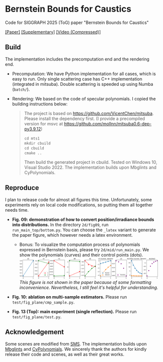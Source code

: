 # Bernstein Bounds for Caustics

Code for SIGGRAPH 2025 (ToG) paper "Bernstein Bounds for Caustics"

[[Paper]](https://zhiminfan.work/paper/bound_caustics_preprint.pdf)
[[Supplementary]](https://zhiminfan.work/paper/bound_caustics_preprint_supp.pdf)
[[Video (Compressed)]](https://zhiminfan.work/video/bound_caustics_compressed.mp4)

## Build

The implementation includes the precomputation end and the rendering end. 

- Precomputation: We have Python implementation for all cases, which is easy to run. Only single scattering case has C++ implementation (integrated in mitsuba). Double scattering is speeded up using Numba (`batch/`). 

- Rendering: We based on the code of specular polynomials. I copied the building instructions below:

    > The project is based on https://github.com/VicentChen/mitsuba. Please install the dependency first. (I provide a precompiled version for msvc at https://github.com/mollnn/mitsuba0.6-dep-py3.9.12)
    >```
    >cd mts1
    >mkdir cbuild
    >cd cbuild
    >cmake ..
    >```
    >Then build the generated project in cbuild. Tested on Windows 10, Visual Studio 2022. The implementation builds upon Mbglints and CyPolynomials.

## Reproduce

I plan to release code for almost all figures this time. Unfortunately, some experiments rely on local code modifications, so putting them all together needs time.

- **Fig. 09: demonstration of how to convert position/irradiance bounds into distributions.** In the directory `2d/fig09`, run `run_main_top/bottom.py`. You can choose the `_latex` variant to generate the paper figure, which however needs a latex environment. 

    - Bonus: To visualize the computation process of polynomials expressed in Bernstein basis, please try `2d/mid/run_main.py`. We show the polynomials (curves) and their control points (dots).
    ![result](2d/mid/result.png) *This figure is not shown in the paper because of some formatting inconvenience. Nevertheless, I still feel it's helpful for understanding.*

- **Fig. 10: ablation on multi-sample estimators.** Please run `test/fig_plane/cmp_sample.py`. 

- **Fig. 13 (Top): main experiment (single reflection).** Please run `test/fig_plane/test.py`. 

## Acknowledgement

Some scenes are modified from [SMS](https://github.com/tizian/specular-manifold-sampling). The implementation builds upon [Mbglints](https://github.com/wangningbei/mbglints) and [CyPolynomials](http://codebase.cemyuksel.com/code.html). We sincerely thank the authors for kindly release their code and scenes, as well as their great works.